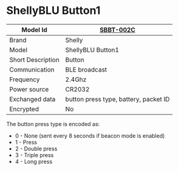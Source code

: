 # ShellyBLU Button1

|Model Id|[SBBT-002C](https://github.com/theengs/decoder/blob/development/src/devices/SBBT_002C_json.h)|
|-|-|
|Brand|Shelly|
|Model|ShellyBLU Button1|
|Short Description|Button|
|Communication|BLE broadcast|
|Frequency|2.4Ghz|
|Power source|CR2032|
|Exchanged data|button press type, battery, packet ID|
|Encrypted|No|

The button press type is encoded as:

* 0 - None (sent every 8 seconds if beacon mode is enabled)
* 1 - Press
* 2 - Double press
* 3 - Triple press
* 4 - Long press
